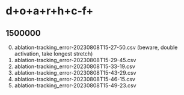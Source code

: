 # d+o+a+r+h+c-f+
## 1500000
0. ablation-tracking_error-20230808T15-27-50.csv (beware, double activation, take longest stretch)
1. ablation-tracking_error-20230808T15-29-45.csv
2. ablation-tracking_error-20230808T15-33-19.csv
3. ablation-tracking_error-20230808T15-43-29.csv
4. ablation-tracking_error-20230808T15-46-15.csv
5. ablation-tracking_error-20230808T15-49-23.csv